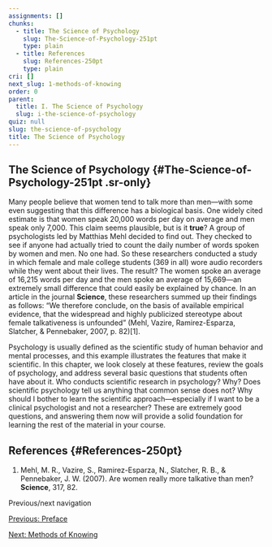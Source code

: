 ```yaml
---
assignments: []
chunks:
  - title: The Science of Psychology
    slug: The-Science-of-Psychology-251pt
    type: plain
  - title: References
    slug: References-250pt
    type: plain
cri: []
next_slug: 1-methods-of-knowing
order: 0
parent:
  title: I. The Science of Psychology
  slug: i-the-science-of-psychology
quiz: null
slug: the-science-of-psychology
title: The Science of Psychology
---
```


## The Science of Psychology {#The-Science-of-Psychology-251pt .sr-only}

Many people believe that women tend to talk more than men—with some even suggesting that this difference has a biological basis. One widely cited estimate is that women speak 20,000 words per day on average and men speak only 7,000. This claim seems plausible, but is it **true**? A group of psychologists led by Matthias Mehl decided to find out. They checked to see if anyone had actually tried to count the daily number of words spoken by women and men. No one had. So these researchers conducted a study in which female and male college students (369 in all) wore audio recorders while they went about their lives. The result? The women spoke an average of 16,215 words per day and the men spoke an average of 15,669—an extremely small difference that could easily be explained by chance. In an article in the journal **Science**, these researchers summed up their findings as follows: “We therefore conclude, on the basis of available empirical evidence, that the widespread and highly publicized stereotype about female talkativeness is unfounded” (Mehl, Vazire, Ramirez-Esparza, Slatcher, & Pennebaker, 2007, p. 82)\[1\].

Psychology is usually defined as the scientific study of human behavior and mental processes, and this example illustrates the features that make it scientific. In this chapter, we look closely at these features, review the goals of psychology, and address several basic questions that students often have about it. Who conducts scientific research in psychology? Why? Does scientific psychology tell us anything that common sense does not? Why should I bother to learn the scientific approach—especially if I want to be a clinical psychologist and not a researcher? These are extremely good questions, and answering them now will provide a solid foundation for learning the rest of the material in your course.

## References {#References-250pt}

1.  Mehl, M. R., Vazire, S., Ramirez-Esparza, N., Slatcher, R. B., & Pennebaker, J. W. (2007). Are women really more talkative than men? **Science**, 317, 82.

Previous/next navigation

[Previous: Preface](https://kpu.pressbooks.pub/psychmethods4e/front-matter/preface-4/ "Previous: Preface")

[Next: Methods of Knowing](https://kpu.pressbooks.pub/psychmethods4e/chapter/methods-of-knowing/ "Next: Methods of Knowing")
